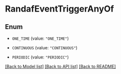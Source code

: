 # RandafEventTriggerAnyOf

## Enum


* `ONE_TIME` (value: `"ONE_TIME"`)

* `CONTINUOUS` (value: `"CONTINUOUS"`)

* `PERIODIC` (value: `"PERIODIC"`)


[[Back to Model list]](../README.md#documentation-for-models) [[Back to API list]](../README.md#documentation-for-api-endpoints) [[Back to README]](../README.md)


